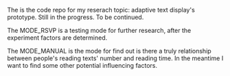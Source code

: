 The is the code repo for my reserach topic: adaptive text display's prototype.
Still in the progress.
To be continued.

The MODE_RSVP is a testing mode for further research, after the experiment factors are determined.

The MODE_MANUAL is the mode for find out is there a truly relationship between people's reading texts' number and reading time. In the meantime I want to find some other potential influencing factors.
